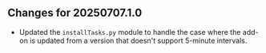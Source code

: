 ## Changes for 20250707.1.0

* Updated the `installTasks.py` module to handle the case where the add-on is updated from a version that doesn't support 5-minute intervals.
